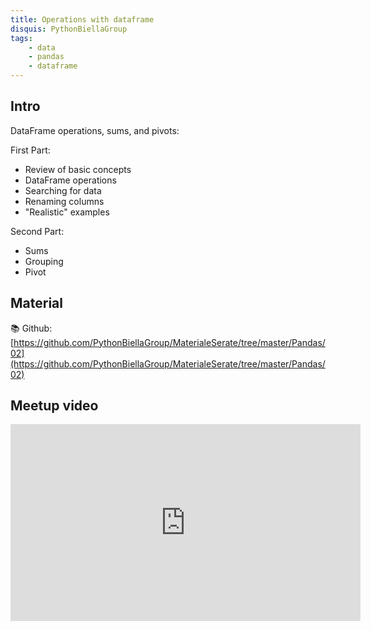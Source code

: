 ```yaml
---
title: Operations with dataframe
disquis: PythonBiellaGroup
tags:
    - data
    - pandas
    - dataframe
---
```


## Intro

DataFrame operations, sums, and pivots:

First Part:
* Review of basic concepts
* DataFrame operations
* Searching for data
* Renaming columns
* "Realistic" examples

Second Part:
* Sums
* Grouping
* Pivot

## Material

📚 Github:
[https://github.com/PythonBiellaGroup/MaterialeSerate/tree/master/Pandas/02](https://github.com/PythonBiellaGroup/MaterialeSerate/tree/master/Pandas/02)

## Meetup video

<iframe width="560" height="315" src="https://www.youtube.com/embed/OqvaZsYXAdk?si=GJmp4i5OetXxGTmV" title="YouTube video player" frameborder="0" allow="accelerometer; autoplay; clipboard-write; encrypted-media; gyroscope; picture-in-picture; web-share" allowfullscreen></iframe>